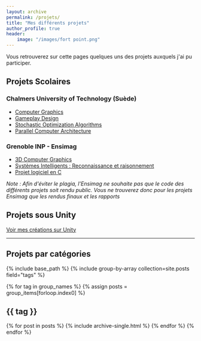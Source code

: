 ```yaml
---
layout: archive
permalink: /projets/
title: "Mes différents projets"
author_profile: true
header: 
    image: "/images/fort point.png"
---
```

Vous retrouverez sur cette pages quelques uns des projets auxquels j'ai pu participer.

## Projets Scolaires

### Chalmers University of Technology (Suède)
* [Computer Graphics](/computer-graphics-chalmers/)
* [Gameplay Design](/gameplay-design-chalmers/)
* [Stochastic Optimization Algorithms](/stochastic-optimization-algorithms-chalmers/)
* [Parallel Computer Architecture](/parallel-computer-architecture-chalmers/)
    
### Grenoble INP - Ensimag
* [3D Computer Graphics](/3D-computer-graphics-ensimag/)
* [Systèmes Intelligents : Reconnaissance et raisonnement](/isrr/)
* [Projet logiciel en C](/projet-c/)

*Note : Afin d'éviter le plagia, l'Ensimag ne souhaite pas que le code des différents projets soit rendu public. Vous ne trouverez donc pour les projets Ensimag que les rendus finaux et les rapports*

## Projets sous Unity
[Voir mes créations sur Unity](/unity/)

------ 

## Projets par catégories
<!-- Copy the code below and put it on the page where your projects will all be listed. -->
{% include base_path %}
{% include group-by-array collection=site.posts field="tags" %}

{% for tag in group_names %}
  {% assign posts = group_items[forloop.index0] %}
  <h2 id="{{ tag | slugify }}" class="archive__subtitle">{{ tag }}</h2>
  {% for post in posts %}
    {% include archive-single.html %}
  {% endfor %}
{% endfor %}